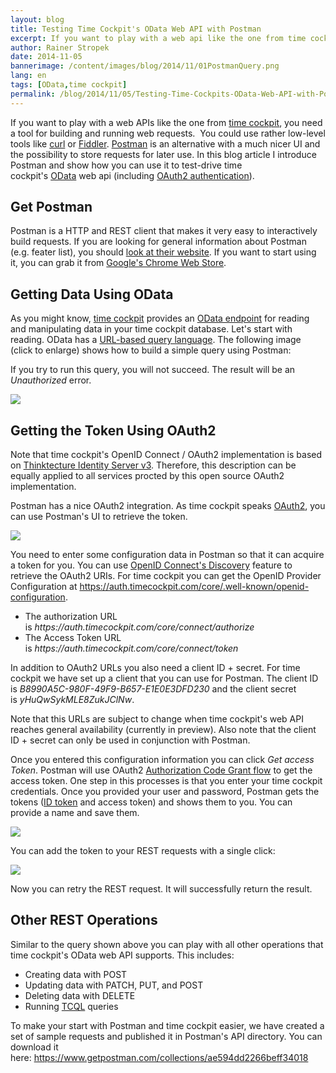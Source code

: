 ```yaml
---
layout: blog
title: Testing Time Cockpit's OData Web API with Postman
excerpt: If you want to play with a web api like the one from time cockpit, you need a tool to build and run web requests.  You could use rather low-level tools like curl or Fiddler. Postman is an alternative with a much nicer UI and the possibility to store requests for later use.
author: Rainer Stropek
date: 2014-11-05
bannerimage: /content/images/blog/2014/11/01PostmanQuery.png
lang: en
tags: [OData,time cockpit]
permalink: /blog/2014/11/05/Testing-Time-Cockpits-OData-Web-API-with-Postman
---
```


<p>If you want to play with a web APIs like the one from <a href="http://www.timecockpit.com/">time cockpit</a>, you need a tool for building and running web requests.  You could use rather low-level tools like <a href="http://curl.haxx.se/" target="_blank">curl</a> or <a href="http://www.telerik.com/fiddler" target="_blank">Fiddler</a>. <a href="http://www.getpostman.com/" target="_blank">Postman</a> is an alternative with a much nicer UI and the possibility to store requests for later use. In this blog article I introduce Postman and show how you can use it to test-drive time cockpit's <a href="http://www.odata.org/" target="_blank">OData</a> web api (including <a href="http://www.timecockpit.com/blog/2014/10/31/Welcome-OAuth2-and-OpenID-Connect">OAuth2 authentication</a>).</p><h2>Get Postman</h2><p>Postman is a HTTP and REST client that makes it very easy to interactively build requests. If you are looking for general information about Postman (e.g. feater list), you should <a href="http://www.getpostman.com/" target="_blank">look at their website</a>. If you want to start using it, you can grab it from <a href="https://chrome.google.com/webstore/detail/postman-rest-client/fdmmgilgnpjigdojojpjoooidkmcomcm" target="_blank">Google's Chrome Web Store</a>.</p><h2>Getting Data Using OData</h2><p>As you might know, <a href="http://www.timecockpit.com/">time cockpit</a> provides an <a href="http://help.timecockpit.com/?topic=html/1ed79daa-f621-4dda-9f3a-9fa720c55df1.htm" target="_blank">OData endpoint</a> for reading and manipulating data in your time cockpit database. Let's start with reading. OData has a <a href="http://docs.oasis-open.org/odata/odata/v4.0/odata-v4.0-part2-url-conventions.html" target="_blank">URL-based query language</a>. The following image (click to enlarge) shows how to build a simple query using Postman:</p><function name="Composite.Media.ImageGallery.Slimbox2">
  <param name="MediaImage" value="MediaArchive:67b74368-9e13-49b9-a9ca-592486aa0d8f" />
  <param name="ThumbnailMaxWidth" value="800" />
  <param name="ThumbnailMaxHeight" value="800" />
  <param name="ImageMaxWidth" value="1920" />
  <param name="ImageMaxHeight" value="1024" />
</function><p>If you try to run this query, you will not succeed. The result will be an <em>Unauthorized</em> error.</p><p>
  <img src="{{site.baseurl}}/content/images/blog/2014/11/02PostmanUnauthorized.png" />
</p><h2>Getting the Token Using OAuth2</h2><p class="showcase">Note that time cockpit's OpenID Connect / OAuth2 implementation is based on <a href="https://github.com/thinktecture/Thinktecture.IdentityServer.v3" target="_blank">Thinktecture Identity Server v3</a>. Therefore, this description can be equally applied to all services procted by this open source OAuth2 implementation.</p><p>Postman has a nice OAuth2 integration. As time cockpit speaks <a href="http://www.timecockpit.com/blog/2014/10/31/Welcome-OAuth2-and-OpenID-Connect">OAuth2</a>, you can use Postman's UI to retrieve the token. </p><p>
  <img src="{{site.baseurl}}/content/images/blog/2014/11/03PostmanOAuth.png" />
</p><p>You need to enter some configuration data in Postman so that it can acquire a token for you. You can use <a href="http://openid.net/specs/openid-connect-discovery-1_0.html#ProviderConfig" target="_blank">OpenID Connect's Discovery</a> feature to retrieve the OAuth2 URIs. For time cockpit you can get the OpenID Provider Configuration at <a href="https://auth.timecockpit.com/core/.well-known/openid-configuration" target="_blank">https://auth.timecockpit.com/core/.well-known/openid-configuration</a>.</p><ul>
  <li>The authorization URL is <em>https://auth.timecockpit.com/core/connect/authorize</em></li>
  <li>The Access Token URL is <em>https://auth.timecockpit.com/core/connect/token</em></li>
</ul><p>In addition to OAuth2 URLs you also need a client ID + secret. For time cockpit we have set up a client that you can use for Postman. The client ID is <em>B8990A5C-980F-49F9-B657-E1E0E3DFD230</em> and the client secret is <em>yHuQwSykMLE8ZukJClNw</em>.</p><p class="showcase">Note that this URLs are subject to change when time cockpit's web API reaches general availability (currently in preview). Also note that the client ID + secret can only be used in conjunction with Postman.</p><p>Once you entered this configuration information you can click <em>Get access Token</em>. Postman will use OAuth2 <a href="http://tools.ietf.org/html/rfc6749#section-4.1" target="_blank">Authorization Code Grant flow</a> to get the access token. One step in this processes is that you enter your time cockpit credentials. Once you provided your user and password, Postman gets the tokens (<a href="http://openid.net/specs/openid-connect-core-1_0.html#IDToken" target="_blank">ID token</a> and access token) and shows them to you. You can provide a name and save them.</p><p>
  <img src="{{site.baseurl}}/content/images/blog/2014/11/05PostmanToken.png" />
</p><p>You can add the token to your REST requests with a single click:</p><p>
  <img src="{{site.baseurl}}/content/images/blog/2014/11/06PostmanAddToken.png" />
</p><p>Now you can retry the REST request. It will successfully return the result.</p><h2>Other REST Operations</h2><p>Similar to the query shown above you can play with all other operations that time cockpit's OData web API supports. This includes:</p><ul>
  <li>Creating data with POST</li>
  <li>Updating data with PATCH, PUT, and POST</li>
  <li>Deleting data with DELETE</li>
  <li>Running <a href="http://help.timecockpit.com/?topic=html/a7465f29-c739-4a14-bf5b-09821133dd9a.htm" target="_blank">TCQL</a> queries</li>
</ul><p>To make your start with Postman and time cockpit easier, we have created a set of sample requests and published it in Postman's API directory. You can download it here: <a href="https://www.getpostman.com/collections/ae594dd2266beff34018" target="_blank">https://www.getpostman.com/collections/ae594dd2266beff34018</a><a href="https://www.getpostman.com/collections/ae594dd2266beff34018" target="_blank"></a></p><function name="Composite.Media.ImageGallery.Slimbox2">
  <param name="MediaImage" value="MediaArchive:fcea432c-af51-4810-8ac3-65f74c77e19d" />
  <param name="ThumbnailMaxWidth" value="800" />
  <param name="ThumbnailMaxHeight" value="800" />
  <param name="ImageMaxWidth" value="1920" />
  <param name="ImageMaxHeight" value="1024" />
</function>